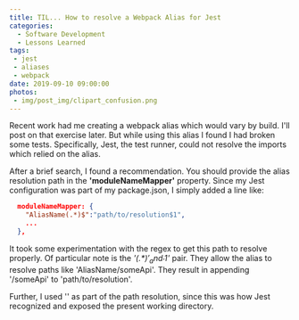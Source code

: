 ```yaml
---
title: TIL... How to resolve a Webpack Alias for Jest
categories:
  - Software Development
  - Lessons Learned
tags:
 - jest
 - aliases
 - webpack
date: 2019-09-10 09:00:00
photos: 
 - img/post_img/clipart_confusion.png
---
```

Recent work had me creating a webpack alias which would vary by build. I'll post on that exercise later. But while using this alias I found I had broken some tests. Specifically, Jest, the test runner, could not resolve the imports which relied on the alias.

After a brief search, I found a recommendation. You should provide the alias resolution path in the **'moduleNameMapper'** property. Since my Jest configuration was part of my package.json, I simply added a line like:
```json
  moduleNameMapper: {
    "AliasName(.*)$":"path/to/resolution$1",
    ...
  },
```

It took some experimentation with the regex to get this path to resolve properly. Of particular note is the _'(.*)$'_ and _'$1'_ pair. They allow the alias to resolve paths like 'AliasName/someApi'. They result in appending '/someApi' to 'path/to/resolution'.

Further, I used '<rootDir>' as part of the path resolution, since this was how Jest recognized and exposed the present working directory.